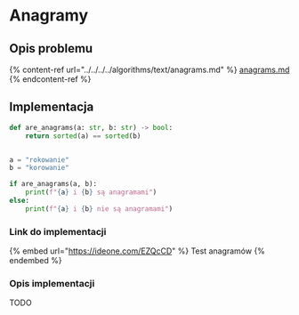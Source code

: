 # Anagramy

## Opis problemu

{% content-ref url="../../../../algorithms/text/anagrams.md" %}
[anagrams.md](../../../../algorithms/text/anagrams.md)
{% endcontent-ref %}

## Implementacja

```python
def are_anagrams(a: str, b: str) -> bool:
    return sorted(a) == sorted(b)


a = "rokowanie"
b = "korowanie"

if are_anagrams(a, b):
    print(f"{a} i {b} są anagramami")
else:
    print(f"{a} i {b} nie są anagramami")
```

### Link do implementacji

{% embed url="https://ideone.com/EZQcCD" %}
Test anagramów
{% endembed %}

### Opis implementacji

TODO
